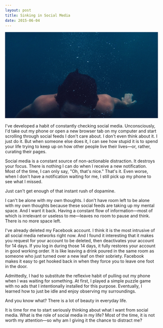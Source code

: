 ```yaml
---
layout: post
title: Sinking in Social Media
date: 2015-06-04
---
```


![](/assets/posts/2015-06-04-sinking-in-social-media_swim.jpg)

I've developed a habit of constantly checking social media. Unconsciously, I'd take out my phone or open a new browser tab on my computer and start scrolling through social feeds I don't care about. I don't even think about it. I just do it. But when someone else does it, I can see how stupid it is to spend your life trying to keep up on how other people live their lives—or, rather, curating their pages.

Social media is a constant source of non-actionable distraction. It destroys your focus. There is nothing I can do when I receive a new notification. Most of the time, I can only say, "Oh, that's nice." That's it. Even worse, when I don't have a notification waiting for me, I still pick up my phone to see what I missed.

Just can't get enough of that instant rush of dopamine.

I can't be alone with my own thoughts. I don't have room left to be alone with my own thoughts because these social feeds are taking up my mental space. And I want it back. Having a constant flow of information—most of which is irrelevant or useless to me—leaves no room to pause and think. There is no more space left.

I've already deleted my Facebook account. I think it is the most intrusive of all social media networks right now. And I found it interesting that it makes you request for your account to be deleted, then deactivates your account for 14 days. If you log in during those 14 days, it fully restores your account in good working order. It is like leaving a drink poured in the same room as someone who just turned over a new leaf on their sobriety. Facebook makes it easy to get hooked back in when they force you to leave one foot in the door.

Admittedly, I had to substitute the reflexive habit of pulling out my phone when I was waiting for something. At first, I played a simple puzzle game with no ads that I intentionally installed for this purpose. Eventually, I learned how to just be idle and enjoy observing my surroundings.

And you know what? There is a lot of beauty in everyday life.

It is time for me to start seriously thinking about what I want from social media. What is the role of social media in my life? Most of the time, it is not worth my attention—so why am I giving it the chance to distract me?

